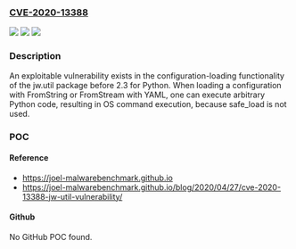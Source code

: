 ### [CVE-2020-13388](https://cve.mitre.org/cgi-bin/cvename.cgi?name=CVE-2020-13388)
![](https://img.shields.io/static/v1?label=Product&message=n%2Fa&color=blue)
![](https://img.shields.io/static/v1?label=Version&message=n%2Fa&color=blue)
![](https://img.shields.io/static/v1?label=Vulnerability&message=n%2Fa&color=brighgreen)

### Description

An exploitable vulnerability exists in the configuration-loading functionality of the jw.util package before 2.3 for Python. When loading a configuration with FromString or FromStream with YAML, one can execute arbitrary Python code, resulting in OS command execution, because safe_load is not used.

### POC

#### Reference
- https://joel-malwarebenchmark.github.io
- https://joel-malwarebenchmark.github.io/blog/2020/04/27/cve-2020-13388-jw-util-vulnerability/

#### Github
No GitHub POC found.

